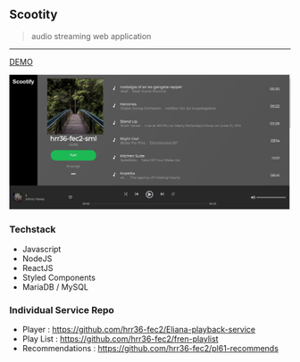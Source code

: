 ## Scootity
> audio streaming web application

---
[DEMO](http://35.235.73.61:3000/)


![](/public/screen_shot.jpg)


### Techstack
- Javascript
- NodeJS
- ReactJS
- Styled Components
- MariaDB / MySQL

### Individual Service Repo
- Player : https://github.com/hrr36-fec2/Eliana-playback-service
- Play List : https://github.com/hrr36-fec2/fren-playlist
- Recommendations : https://github.com/hrr36-fec2/pl61-recommends